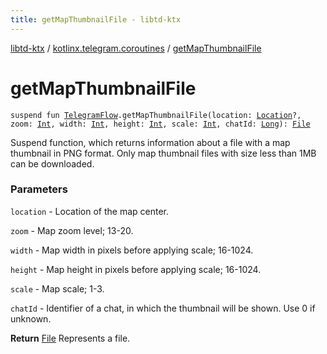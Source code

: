 ```yaml
---
title: getMapThumbnailFile - libtd-ktx
---
```


[libtd-ktx](../index.html) / [kotlinx.telegram.coroutines](index.html) / [getMapThumbnailFile](./get-map-thumbnail-file.html)

# getMapThumbnailFile

`suspend fun `[`TelegramFlow`](../kotlinx.telegram.core/-telegram-flow/index.html)`.getMapThumbnailFile(location: `[`Location`](https://tdlibx.github.io/td/docs/org/drinkless/td/libcore/telegram/TdApi/Location.html)`?, zoom: `[`Int`](https://kotlinlang.org/api/latest/jvm/stdlib/kotlin/-int/index.html)`, width: `[`Int`](https://kotlinlang.org/api/latest/jvm/stdlib/kotlin/-int/index.html)`, height: `[`Int`](https://kotlinlang.org/api/latest/jvm/stdlib/kotlin/-int/index.html)`, scale: `[`Int`](https://kotlinlang.org/api/latest/jvm/stdlib/kotlin/-int/index.html)`, chatId: `[`Long`](https://kotlinlang.org/api/latest/jvm/stdlib/kotlin/-long/index.html)`): `[`File`](https://tdlibx.github.io/td/docs/org/drinkless/td/libcore/telegram/TdApi/File.html)

Suspend function, which returns information about a file with a map thumbnail in PNG format. Only
map thumbnail files with size less than 1MB can be downloaded.

### Parameters

`location` - Location of the map center.

`zoom` - Map zoom level; 13-20.

`width` - Map width in pixels before applying scale; 16-1024.

`height` - Map height in pixels before applying scale; 16-1024.

`scale` - Map scale; 1-3.

`chatId` - Identifier of a chat, in which the thumbnail will be shown. Use 0 if unknown.

**Return**
[File](https://tdlibx.github.io/td/docs/org/drinkless/td/libcore/telegram/TdApi/File.html) Represents a file.

